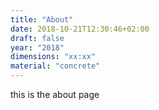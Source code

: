 ```yaml
---
title: "About"
date: 2018-10-21T12:30:46+02:00
draft: false
year: "2018"
dimensions: "xx:xx"
material: "concrete"
---
```


this is the about page